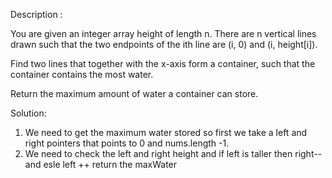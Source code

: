 Description :

You are given an integer array height of length n. There are n vertical lines drawn such that the two endpoints of the ith line are (i, 0) and (i, height[i]).

Find two lines that together with the x-axis form a container, such that the container contains the most water.

Return the maximum amount of water a container can store.

Solution:

1. We need to get the maximum water stored so first we take a left and right pointers that points to 0 and nums.length -1.
2. We need to check the left and right height and if left is taller then right-- and esle left ++
   return the maxWater
